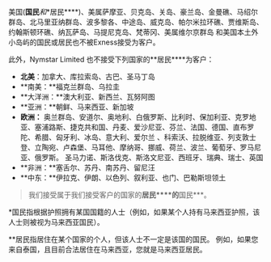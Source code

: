 
美国(**国民***和**居民****)、美属萨摩亚、贝克岛、关岛、豪兰岛、金曼礁、马绍尔群岛、北马里亚纳群岛、波多黎各、中途岛、威克岛、帕尔米拉环礁、贾维斯岛、约翰斯顿环礁、纳瓦萨岛、马提尼克岛、梵蒂冈、美属维尔京群岛 和美国本土外小岛屿的国民或居民也不被Exness接受为客户。

此外，Nymstar Limited 也不接受下列国家的**居民****为客户：

* **北美**：加拿大、库拉索岛、古巴、圣马丁岛
* **南美：**福克兰群岛、乌拉圭
* **大洋洲：**澳大利亚、新西兰、瓦努阿图
* **亚洲：**朝鲜、马来西亚、新加坡
* **欧洲：** 奥兰群岛、安道尔、奥地利、白俄罗斯、比利时、保加利亚、克罗地亚、塞浦路斯、捷克共和国、丹麦、爱沙尼亚、芬兰、法国、德国、直布罗陀、希腊、匈牙利、冰岛、意大利、爱尔兰 、科索沃、拉脱维亚、列支敦士登、立陶宛、卢森堡、马耳他、摩纳哥、挪威、荷兰、波兰、葡萄牙、罗马尼亚、俄罗斯。 圣马力诺、斯洛伐克、斯洛文尼亚、西班牙、瑞典、瑞士、英国
* **非洲：**塞舌尔、苏丹、南苏丹、留尼汪
* **中东：**伊拉克、伊朗、以色列、叙利亚、也门、巴勒斯坦领土

> 我们接受属于我们接受客户的国家的**居民****的**国民***。

*国民指根据护照拥有某国国籍的人士（例如，如果某个人持有马来西亚护照，该人士则被视为马来西亚国民）。

**居民指居住在某个国家的个人，但该人士不一定是该国的国民。 例如，如果您来自泰国，且目前合法居住在马来西亚，您就是马来西亚居民。